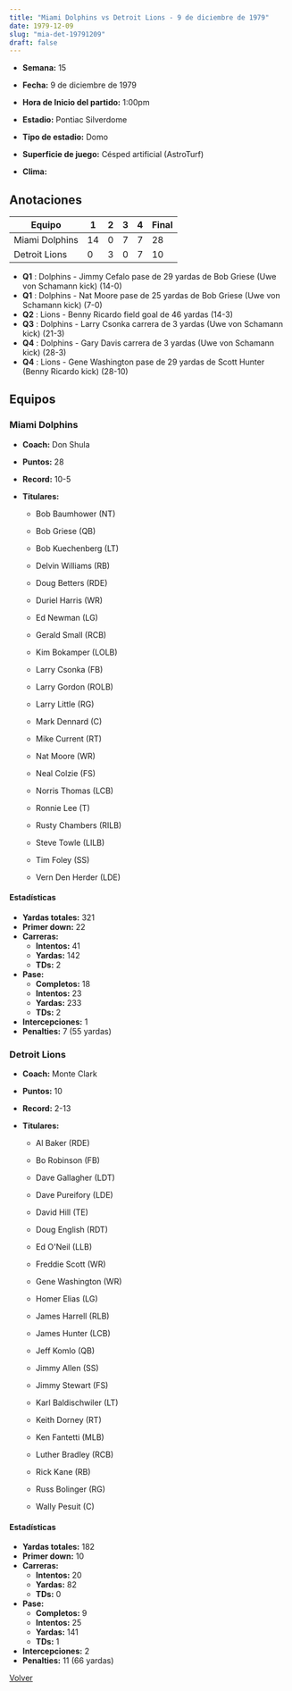 ```yaml
---
title: "Miami Dolphins vs Detroit Lions - 9 de diciembre de 1979"
date: 1979-12-09
slug: "mia-det-19791209"
draft: false
---
```


* **Semana:** 15
* **Fecha:** 9 de diciembre de 1979

* **Hora de Inicio del partido:** 1:00pm
* **Estadio:** Pontiac Silverdome
* **Tipo de estadio:** Domo
* **Superficie de juego:** Césped artificial (AstroTurf)
* **Clima:** 





## Anotaciones
| Equipo | 1 | 2 | 3 | 4 | Final |
|--------|---|---|---|---|-------|
| Miami Dolphins  | 14 | 0 | 7 | 7  | 28 |
| Detroit Lions  | 0 | 3 | 0 | 7  | 10 |
* **Q1** : Dolphins - Jimmy Cefalo pase de 29 yardas de Bob Griese (Uwe von Schamann kick) (14-0)
* **Q1** : Dolphins - Nat Moore pase de 25 yardas de Bob Griese (Uwe von Schamann kick) (7-0)
* **Q2** : Lions - Benny Ricardo field goal de 46 yardas (14-3)
* **Q3** : Dolphins - Larry Csonka carrera de 3 yardas (Uwe von Schamann kick) (21-3)
* **Q4** : Dolphins - Gary Davis carrera de 3 yardas (Uwe von Schamann kick) (28-3)
* **Q4** : Lions - Gene Washington pase de 29 yardas de Scott Hunter (Benny Ricardo kick) (28-10)


## Equipos


### Miami Dolphins
* **Coach:** Don Shula
* **Puntos:** 28
* **Record:** 10-5
* **Titulares:** 

  * Bob Baumhower (NT) 

  * Bob Griese (QB) 

  * Bob Kuechenberg (LT) 

  * Delvin Williams (RB) 

  * Doug Betters (RDE) 

  * Duriel Harris (WR) 

  * Ed Newman (LG) 

  * Gerald Small (RCB) 

  * Kim Bokamper (LOLB) 

  * Larry Csonka (FB) 

  * Larry Gordon (ROLB) 

  * Larry Little (RG) 

  * Mark Dennard (C) 

  * Mike Current (RT) 

  * Nat Moore (WR) 

  * Neal Colzie (FS) 

  * Norris Thomas (LCB) 

  * Ronnie Lee (T) 

  * Rusty Chambers (RILB) 

  * Steve Towle (LILB) 

  * Tim Foley (SS) 

  * Vern Den Herder (LDE) 

#### Estadísticas
* **Yardas totales:** 321
* **Primer down:** 22
* **Carreras:**
  * **Intentos:** 41
  * **Yardas:** 142
  * **TDs:** 2
* **Pase:**
  * **Completos:** 18
  * **Intentos:** 23
  * **Yardas:** 233
  * **TDs:** 2
* **Intercepciones:** 1
* **Penalties:** 7 (55 yardas)

### Detroit Lions
* **Coach:** Monte Clark
* **Puntos:** 10
* **Record:** 2-13
* **Titulares:** 

  * Al Baker (RDE) 

  * Bo Robinson (FB) 

  * Dave Gallagher (LDT) 

  * Dave Pureifory (LDE) 

  * David Hill (TE) 

  * Doug English (RDT) 

  * Ed O'Neil (LLB) 

  * Freddie Scott (WR) 

  * Gene Washington (WR) 

  * Homer Elias (LG) 

  * James Harrell (RLB) 

  * James Hunter (LCB) 

  * Jeff Komlo (QB) 

  * Jimmy Allen (SS) 

  * Jimmy Stewart (FS) 

  * Karl Baldischwiler (LT) 

  * Keith Dorney (RT) 

  * Ken Fantetti (MLB) 

  * Luther Bradley (RCB) 

  * Rick Kane (RB) 

  * Russ Bolinger (RG) 

  * Wally Pesuit (C) 

#### Estadísticas
* **Yardas totales:** 182
* **Primer down:** 10
* **Carreras:**
  * **Intentos:** 20
  * **Yardas:** 82
  * **TDs:** 0
* **Pase:**
  * **Completos:** 9
  * **Intentos:** 25
  * **Yardas:** 141
  * **TDs:** 1
* **Intercepciones:** 2
* **Penalties:** 11 (66 yardas)


[Volver](/historia/1979)
